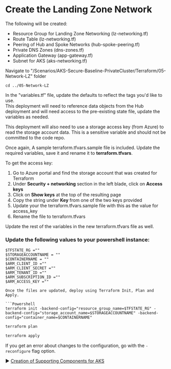 # Create the Landing Zone Network

The following will be created:
* Resource Group for Landing Zone Networking (lz-networking.tf)
* Route Table (lz-networking.tf)
* Peering of Hub and Spoke Networks (hub-spoke-peering.tf)
* Private DNS Zones (dns-zones.tf)
* Application Gateway (app-gateway.tf)
* Subnet for AKS (aks-networking.tf)

Navigate to "/Scenarios/AKS-Secure-Baseline-PrivateCluster/Terraform/05-Network-LZ" folder
```
cd ../05-Network-LZ
```

In the "variables.tf" file, update the defaults to reflect the tags you'd like to use.  
This deployment will need to reference data objects from the Hub deployment and will need access to the pre-existing state file, update the variables as needed.  

This deployment will also need to use a storage access key (from Azure) to read the storage account data. This is a sensitive variable and should not be committed to the code repo.

Once again, A sample terraform.tfvars.sample file is included. Update the required variables, save it and rename it to **terraform.tfvars**.

To get the access key:

1. Go to Azure portal and find the storage account that was created for Terraform
2. Under **Security + networking** section in the left blade, click on **Access keys**
3. Click on **Show keys** at the top of the resulting page 
4. Copy the string under **Key** from one of the two keys provided
5. Update your the terraform.tfvars.sample file with this as the value for access_key 
6. Rename the file to terraform.tfvars

Update the rest of the variables in the new terraform.tfvars file as well.

### Update the following values to your powershell instance:
```
$TFSTATE_RG =""
$STORAGEACCOUNTNAME = ""
$CONTAINERNAME = ""
$ARM_CLIENT_ID =""
$ARM_CLIENT_SECRET =""
$ARM_TENANT_ID =""
$ARM_SUBSCRIPTION_ID =""
$ARM_ACCESS_KEY =""

Once the files are updated, deploy using Terraform Init, Plan and Apply. 

```Powershell
terraform init -backend-config="resource_group_name=$TFSTATE_RG" -backend-config="storage_account_name=$STORAGEACCOUNTNAME" -backend-config="container_name=$CONTAINERNAME"
```

```Powershell
terraform plan 
```

```Powershell
terraform apply 
```

If you get an error about changes to the configuration, go with the `-reconfigure` flag option.

:arrow_forward: [Creation of Supporting Components for AKS](./06-aks-supporting.md)

